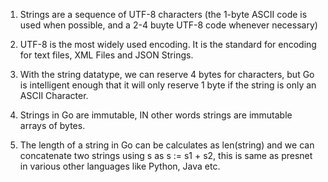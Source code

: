 1. Strings are a sequence of UTF-8 characters (the 1-byte ASCII code is used when possible, and a 2-4 buyte UTF-8 code whenever necessary)

2. UTF-8 is the most widely used encoding. It is the standard for encoding for text files, XML Files and JSON Strings. 

3. With the string datatype, we can reserve 4 bytes for characters, but Go is intelligent enough that it will only reserve 1 byte if the string is only an ASCII Character.

4. Strings in Go are immutable, IN other words strings are immutable arrays of bytes.

5. The length of a string in Go can be calculates as len(string) and we can concatenate two strings using s as 
    s := s1 + s2, this is same as presnet in various other languages like Python, Java etc.

